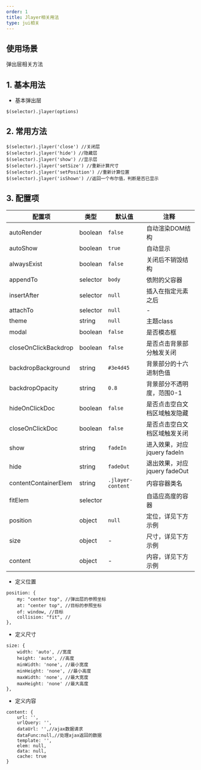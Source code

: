 ```yaml
---
order: 1
title: Jlayer相关用法
type: jui相关
---
```


## 使用场景
弹出层相关方法



## 1. 基本用法

- 基本弹出层

```
$(selector).jlayer(options)
```



## 2. 常用方法

```
$(selector).jlayer('close') //关闭层
$(selector).jlayer('hide') //隐藏层
$(selector).jlayer('show') //显示层
$(selector).jlayer('setSize') //重新计算尺寸
$(selector).jlayer('setPosition') //重新计算位置
$(selector).jlayer('isShown') //返回一个布尔值，判断是否已显示
```




## 3. 配置项

配置项|类型|默认值|注释
-|-|-|-
autoRender|boolean|`false`|自动渲染DOM结构
autoShow|boolean|`true`|自动显示
alwaysExist|boolean|`false`|关闭后不销毁结构
appendTo|selector|`body`|依附的父容器
insertAfter|selector|`null`|插入在指定元素之后
attachTo|selector|`null`|-
theme|string|`null`|主题class
modal|boolean|`false`|是否模态框
closeOnClickBackdrop|boolean|`false`|是否点击背景部分触发关闭
backdropBackground|string|`#3e4d45`|背景部分的十六进制色值
backdropOpacity|string|`0.8`|背景部分不透明度，范围0-1
hideOnClickDoc|boolean|`false`|是否点击空白文档区域触发隐藏
closeOnClickDoc|boolean|`false`|是否点击空白文档区域触发关闭
show|string|`fadeIn`|进入效果，对应jquery fadeIn
hide|string|`fadeOut`|退出效果，对应jquery fadeOut
contentContainerElem|string|`.jlayer-content`|内容容器类名
fitElem|selector||自适应高度的容器
position|object|`null`|定位，详见下方示例
size|object|-|尺寸，详见下方示例
content|object|-|内容，详见下方示例

- 定义位置

```
position: {
    my: "center top", //弹出层的参照坐标
    at: "center top", //目标的参照坐标
    of: window, //目标
    collision: "fit", //
},
```


- 定义尺寸

```
size: {
    width: 'auto', //宽度
    height: 'auto', //高度
    minWidth: 'none', //最小宽度
    minHeight: 'none', //最小高度
    maxWidth: 'none', //最大宽度
    maxHeight: 'none' //最大高度
},
```


- 定义内容

```
content: {
    url: '',
    urlQuery: '',
    dataUrl: '',//ajax数据请求
    dataFunc:null,//处理ajax返回的数据
    template: '',
    elem: null,
    data: null,
    cache: true
}
```





